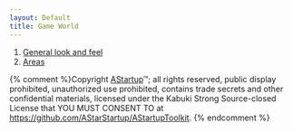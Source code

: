 ```yaml
---
layout: Default
title: Game World
---
```


1. [General look and feel](./StorySettingsAndCharacter/GameWorld/GeneralLookAndFeel)
2. [Areas](./StorySettingsAndCharacter/GameWorld/Areas)

{% comment %}Copyright [AStartup](https://astartup.net)™; all rights reserved, public display prohibited, unauthorized use prohibited, contains trade secrets and other confidential materials, licensed under the Kabuki Strong Source-closed License that YOU MUST CONSENT TO at <https://github.com/AStarStartup/AStartupToolkit>. {% endcomment %}
